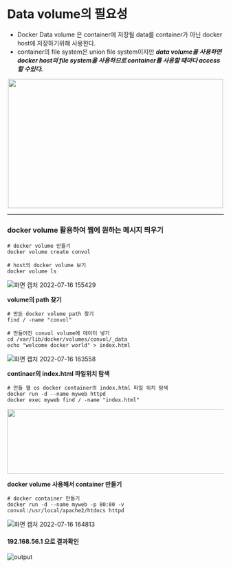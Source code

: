 # Data volume의 필요성
* Docker Data volume 은 container에 저장될 data를 container가 아닌 docker host에 저장하기위해 사용한다.
* container의 file system은 union file system이지만 ***data volume을 사용하면 docker host의 file system을 사용하므로 container를 사용할 떄마다 access 할 수있다.***

<center><img src="https://user-images.githubusercontent.com/87213815/179343759-666323a4-d6fe-497a-a8ea-8f223ae016d9.png" width="500" height="300"></center>

* * *
### docker volume 활용하여 웹에 원하는 메시지 띄우기
```
# docker volume 만들기
docker volume create convol

# host의 docker volume 보기
docker volume ls
```
![화면 캡처 2022-07-16 155429](https://user-images.githubusercontent.com/87213815/179343905-31f61f2f-fca5-4ca0-914f-e0ea204fe4e0.png)

****volume의 path 찾기****
```
# 만든 docker volume path 찾기
find / -name "convol"

# 만들어진 convol volume에 데이터 넣기
cd /var/lib/docker/volumes/convol/_data
echo "welcome docker world" > index.html
```
![화면 캡처 2022-07-16 163558](https://user-images.githubusercontent.com/87213815/179345294-5468a150-6f9e-4427-b778-bb326a494e9e.png)

****continaer의 index.html 파일위치 탐색****
```
# 만들 웹 os docker container의 index.html 파일 위치 탐색
docker run -d --name myweb httpd
docker exec myweb find / -name "index.html"
```
<img src="https://user-images.githubusercontent.com/87213815/179344480-b0bb524d-84f7-4242-add1-f4909fd79141.png" width="600" height="150">

****docker volume 사용해서 container 만들기****
```
# docker container 만들기
docker run -d --name myweb -p 80:80 -v convol:/usr/local/apache2/htdocs httpd
```
![화면 캡처 2022-07-16 164813](https://user-images.githubusercontent.com/87213815/179345705-81f9b187-b5ac-4571-a41e-dee414328d4f.png)

#### 192.168.56.1 으로 결과확인
![output](https://user-images.githubusercontent.com/87213815/179345703-51a7ea96-e8d7-469e-b191-da0b58ed8478.png)

